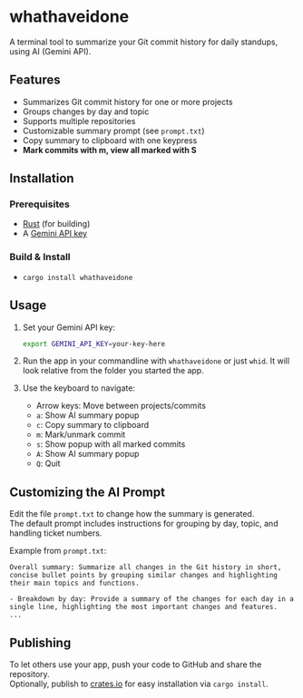 # whathaveidone

A terminal tool to summarize your Git commit history for daily standups, using AI (Gemini API).

## Features

- Summarizes Git commit history for one or more projects
- Groups changes by day and topic
- Supports multiple repositories
- Customizable summary prompt (see `prompt.txt`)
- Copy summary to clipboard with one keypress
- **Mark commits with m, view all marked with S**

## Installation

### Prerequisites

- [Rust](https://rustup.rs/) (for building)
- A [Gemini API key](https://aistudio.google.com/app/apikey)

### Build & Install

- `cargo install whathaveidone`


## Usage

1. Set your Gemini API key:
   ```sh
   export GEMINI_API_KEY=your-key-here
   ```

2. Run the app in your commandline with `whathaveidone` or just `whid`. It will look relative from the folder you started the app. 

3. Use the keyboard to navigate:
   - Arrow keys: Move between projects/commits
   - `a`: Show AI summary popup
   - `c`: Copy summary to clipboard
   - `m`: Mark/unmark commit
   - `s`: Show popup with all marked commits
   - `A`: Show AI summary popup
   - `Q`: Quit

## Customizing the AI Prompt

Edit the file `prompt.txt` to change how the summary is generated.  
The default prompt includes instructions for grouping by day, topic, and handling ticket numbers.

Example from `prompt.txt`:
```
Overall summary: Summarize all changes in the Git history in short, concise bullet points by grouping similar changes and highlighting their main topics and functions.

- Breakdown by day: Provide a summary of the changes for each day in a single line, highlighting the most important changes and features.
...
```

## Publishing

To let others use your app, push your code to GitHub and share the repository.  
Optionally, publish to [crates.io](https://crates.io/) for easy installation via `cargo install`.
